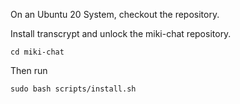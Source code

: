
On an Ubuntu 20 System, checkout the repository.

Install transcrypt and unlock the miki-chat repository.

`cd miki-chat`

Then run

`sudo bash scripts/install.sh`


